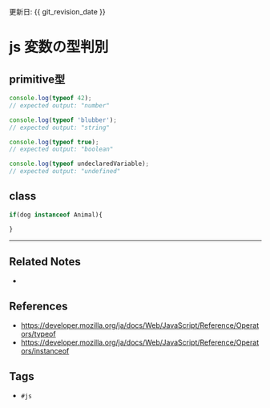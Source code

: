 更新日: {{ git_revision_date }}

# js 変数の型判別
## primitive型
```js
console.log(typeof 42);
// expected output: "number"

console.log(typeof 'blubber');
// expected output: "string"

console.log(typeof true);
// expected output: "boolean"

console.log(typeof undeclaredVariable);
// expected output: "undefined"
```

## class
```js
if(dog instanceof Animal){

}
```


---
## Related Notes
- 

## References
- https://developer.mozilla.org/ja/docs/Web/JavaScript/Reference/Operators/typeof
- https://developer.mozilla.org/ja/docs/Web/JavaScript/Reference/Operators/instanceof

## Tags
- `#js`